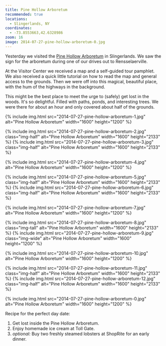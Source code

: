 ```yaml
---
title: Pine Hollow Arboretum
recommended: true
locations:
  - Slingerlands, NY
coordinates:
  - -73.8553663,42.6328986
zoom: 16
image: 2014-07-27-pine-hollow-arboretum-0.jpg
---
```


Yesterday we visited the [Pine Hollow Arboretum](http://www.pinehollowarboretum.org/) in Slingerlands. We saw the sign for the arboretum during one of our drives out to Rensselaerville.

At the Visitor Center we received a map and a self-guided tour pamphlet. We also received a quick little tutorial on how to read the map and general access to the grounds. Then we were off into this magical, beautiful place, with the hum of the highways in the background.

This might be the best place to meet the urge to (safely) get lost in the woods. It's so delightful. Filled with paths, ponds, and interesting trees. We were there for about an hour and only covered about half of the grounds.

<div class="photos">

{% include img.html src="2014-07-27-pine-hollow-arboretum-1.jpg" alt="Pine Hollow Arboretum" width="1600" height="1200" %}

{% include img.html src="2014-07-27-pine-hollow-arboretum-2.jpg" class="img-half" alt="Pine Hollow Arboretum" width="1600" height="2133" %}
{% include img.html src="2014-07-27-pine-hollow-arboretum-3.jpg" class="img-half" alt="Pine Hollow Arboretum" width="1600" height="2133" %}

{% include img.html src="2014-07-27-pine-hollow-arboretum-4.jpg" alt="Pine Hollow Arboretum" width="1600" height="1200" %}

{% include img.html src="2014-07-27-pine-hollow-arboretum-5.jpg" class="img-half" alt="Pine Hollow Arboretum" width="1600" height="2133" %}
{% include img.html src="2014-07-27-pine-hollow-arboretum-6.jpg" class="img-half" alt="Pine Hollow Arboretum" width="1600" height="2133" %}

{% include img.html src="2014-07-27-pine-hollow-arboretum-7.jpg" alt="Pine Hollow Arboretum" width="1600" height="1200" %}

{% include img.html src="2014-07-27-pine-hollow-arboretum-8.jpg" class="img-tall" alt="Pine Hollow Arboretum" width="1600" height="2133" %}
{% include img.html src="2014-07-27-pine-hollow-arboretum-9.jpg" class="img-wide" alt="Pine Hollow Arboretum" width="1600" height="1200" %}

{% include img.html src="2014-07-27-pine-hollow-arboretum-10.jpg" alt="Pine Hollow Arboretum" width="1600" height="1200" %}

{% include img.html src="2014-07-27-pine-hollow-arboretum-11.jpg" class="img-half" alt="Pine Hollow Arboretum" width="1600" height="2133" %}
{% include img.html src="2014-07-27-pine-hollow-arboretum-12.jpg" class="img-half" alt="Pine Hollow Arboretum" width="1600" height="2133" %}

{% include img.html src="2014-07-27-pine-hollow-arboretum-0.jpg" alt="Pine Hollow Arboretum" width="1600" height="1200" %}

</div>

Recipe for the perfect day date:

1.  Get lost inside the Pine Hollow Arboretum.
2.  Enjoy homemade ice cream at Toll Gate.
3.  _optional:_ Buy two freshly steamed lobsters at ShopRite for an early dinner.
